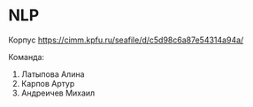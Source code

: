 # NLP
Корпус https://cimm.kpfu.ru/seafile/d/c5d98c6a87e54314a94a/

Команда:
1) Латыпова Алина
2) Карпов Артур
3) Андреичев Михаил
